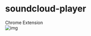 # soundcloud-player
Chrome Extension  
![img](https://raw.githubusercontent.com/S4WA/soundcloud-player/master/img/Screenshot.png)
